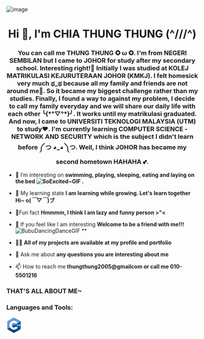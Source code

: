   ![image](https://github.com/user-attachments/assets/c9e0839a-0f4d-433d-bc07-e048624e720f)
<h1 align="center">Hi 👋, I'm CHIA THUNG THUNG (^///^)</h1>
<h3 align="center">You can call me THUNG THUNG ✪ ω ✪. I'm from NEGERI SEMBILAN but I came to JOHOR for study after my secondary school. Interesting right!🤣 Initially I was studied at KOLEJ MATRIKULASI KEJURUTERAAN JOHOR (KMKJ). I felt homesick very much ಥ_ಥ because all my family and friends are not around me🥲. So it became my biggest challenge rather than my studies. Finally, I found a way to against my problem, I decide to call my family everyday and we will share our daily life with each other ╰(*°▽°*)╯. It works until my matrikulasi graduated. And now, I came to UNIVERSITI TEKNOLOGI MALAYSIA (UTM) to study❤️. I'm currently learning COMPUTER SCIENCE - NETWORK AND SECURITY which is the subject I didn't learn before ༼ つ ◕_◕ ༽つ. Well, I think JOHOR has became my second hometown HAHAHA 💕.</h3>

- 🔭 I’m interesting on **swimming, playing, sleeping, eating and laying on the bed ![SoExcited~GIF](https://github.com/user-attachments/assets/0d0cf14f-0723-4ca5-8e27-b352baecc10b)
.**

- 🌱 My learning state **I am learning while growing. Let's learn together  Hi~ o(*￣▽￣*)ブ**

- 👯Fun fact **Hmmmm, I think I am lazy and funny person >"<**

- 🤝 If you feel like I am interesting **Welcome to be a friend with me!!!** ![BubuDancingDanceGIF](https://github.com/user-attachments/assets/7a73e884-9628-4766-9d4f-c4fe9961c753)
**

- 👨‍💻 **All of my projects are available at my profile and portfolio**

- 💬 Ask me about **any questions you are interesting about me**

- 📫 How to reach me **thungthung2005@gmailcom or call me 010-5501216**

<h3 align="left"> THAT'S ALL ABOUT ME~ </h3>
<p align="left">
</p>

<h3 align="left">Languages and Tools:</h3>
<p align="left"> <a href="https://www.w3schools.com/cpp/" target="_blank" rel="noreferrer"> <img src="https://raw.githubusercontent.com/devicons/devicon/master/icons/cplusplus/cplusplus-original.svg" alt="cplusplus" width="40" height="40"/> </a> </p>
